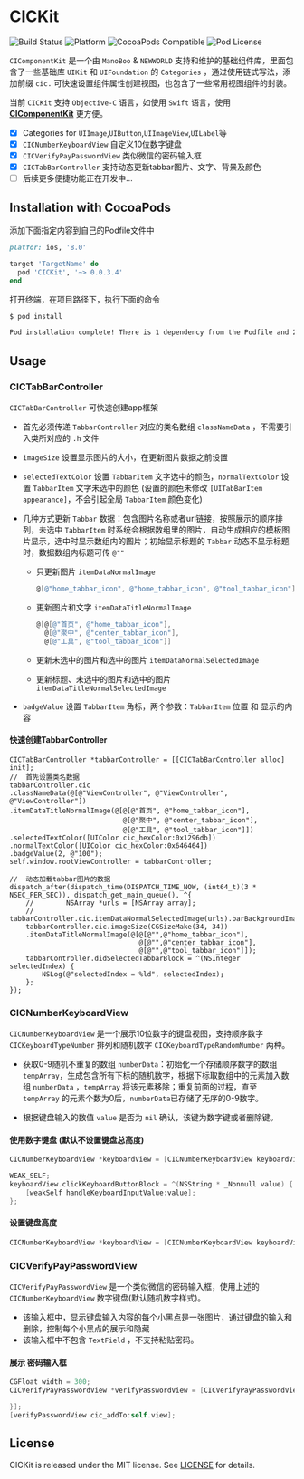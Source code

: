 
# CICKit

![Build Status](https://travis-ci.org/CodeInventorGroup/CICKit.svg?branch=master)
![Platform](https://img.shields.io/cocoapods/p/CICKit.svg?style=flat)
![CocoaPods Compatible](https://img.shields.io/cocoapods/v/CICKit.svg?style=flat)
![Pod License](https://img.shields.io/cocoapods/l/CICKit.svg)

`CIComponentKit` 是一个由 `ManoBoo` & `NEWWORLD` 支持和维护的基础组件库，里面包含了一些基础库 `UIKit` 和 `UIFoundation` 的 `Categories` ，通过使用链式写法，添加前缀 `cic.` 可快速设置组件属性创建视图，也包含了一些常用视图组件的封装。

当前 `CICKit` 支持 `Objective-C` 语言，如使用 `Swift` 语言，使用 **[CIComponentKit](https://github.com/CodeInventorGroup/CIComponentKit)** 更方便。

- [x] Categories for `UIImage`,`UIButton`,`UIImageView`,`UILabel`等
- [x] `CICNumberKeyboardView` 自定义10位数字键盘
- [x] `CICVerifyPayPasswordView` 类似微信的密码输入框
- [x] `CICTabBarController` 支持动态更新tabbar图片、文字、背景及颜色
- [ ] 后续更多便捷功能正在开发中...

## Installation with CocoaPods

添加下面指定内容到自己的Podfile文件中

```ruby
platfor: ios, '8.0'

target 'TargetName' do
  pod 'CICKit', '~> 0.0.3.4'
end
```

打开终端，在项目路径下，执行下面的命令

```bash
$ pod install

Pod installation complete! There is 1 dependency from the Podfile and 2 total pods installed.
```

## Usage

### CICTabBarController

`CICTabBarController` 可快速创建app框架

- 首先必须传递 `TabbarController` 对应的类名数组 `classNameData` ，不需要引入类所对应的 `.h` 文件
- `imageSize` 设置显示图片的大小，在更新图片数据之前设置
- `selectedTextColor` 设置 `TabbarItem` 文字选中的颜色，`normalTextColor` 设置 `TabbarItem` 文字未选中的颜色 (设置的颜色未修改 `[UITabBarItem appearance]`，不会引起全局 `TabbarItem` 颜色变化)
- 几种方式更新 `Tabbar` 数据：包含图片名称或者url链接，按照展示的顺序排列，未选中 `TabbarItem` 时系统会根据数组里的图片，自动生成相应的模板图片显示，选中时显示数组内的图片；初始显示标题的 `Tabbar` 动态不显示标题时，数据数组内标题可传 `@""`

  - 只更新图片 `itemDataNormalImage`

    ```objective-c
    @[@"home_tabbar_icon", @"home_tabbar_icon", @"tool_tabbar_icon"]
    ```

  - 更新图片和文字 `itemDataTitleNormalImage`

    ```objective-c
    @[@[@"首页", @"home_tabbar_icon"],
      @[@"聚中", @"center_tabbar_icon"],
      @[@"工具", @"tool_tabbar_icon"]]
    ```
  
  - 更新未选中的图片和选中的图片 `itemDataNormalSelectedImage`
  - 更新标题、未选中的图片和选中的图片 `itemDataTitleNormalSelectedImage`

- `badgeValue` 设置 `TabbarItem` 角标，两个参数：`TabbarItem` 位置 和 显示的内容

#### 快速创建TabbarController

```objc
CICTabBarController *tabbarController = [[CICTabBarController alloc] init];
//  首先设置类名数据
tabbarController.cic
.classNameData(@[@"ViewController", @"ViewController", @"ViewController"])
.itemDataTitleNormalImage(@[@[@"首页", @"home_tabbar_icon"],
                            @[@"聚中", @"center_tabbar_icon"],
                            @[@"工具", @"tool_tabbar_icon"]])
.selectedTextColor([UIColor cic_hexColor:0x1296db])
.normalTextColor([UIColor cic_hexColor:0x646464])
.badgeValue(2, @"100");
self.window.rootViewController = tabbarController;

//  动态加载tabbar图片的数据
dispatch_after(dispatch_time(DISPATCH_TIME_NOW, (int64_t)(3 * NSEC_PER_SEC)), dispatch_get_main_queue(), ^{
    //        NSArray *urls = [NSArray array];
    //        tabbarController.cic.itemDataNormalSelectedImage(urls).barBackgroundImage(@"");
    tabbarController.cic.imageSize(CGSizeMake(34, 34))
    .itemDataTitleNormalImage(@[@[@"",@"home_tabbar_icon"],
                                @[@"",@"center_tabbar_icon"],
                                @[@"",@"tool_tabbar_icon"]]);
    tabbarController.didSelectedTabbarBlock = ^(NSInteger selectedIndex) {
        NSLog(@"selectedIndex = %ld", selectedIndex);
    };
});
```

### CICNumberKeyboardView

`CICNumberKeyboardView` 是一个展示10位数字的键盘视图，支持顺序数字 `CICKeyboardTypeNumber` 排列和随机数字 `CICKeyboardTypeRandomNumber` 两种。

- 获取0-9随机不重复的数组 `numberData`：初始化一个存储顺序数字的数组 `tempArray`，生成包含所有下标的随机数字，根据下标取数组中的元素加入数组 `numberData` ，`tempArray` 将该元素移除；重复前面的过程，直至 `tempArray` 的元素个数为0后，`numberData`已存储了无序的0-9数字。

- 根据键盘输入的数值 `value` 是否为 `nil` 确认，该键为数字键或者删除键。

#### 使用数字键盘 (默认不设置键盘总高度)

```objective-c
CICNumberKeyboardView *keyboardView = [CICNumberKeyboardView keyboardViewWithType:CICKeyboardTypeNumber];

WEAK_SELF;
keyboardView.clickKeyboardButtonBlock = ^(NSString * _Nonnull value) {
    [weakSelf handleKeyboardInputValue:value];
};
```

#### 设置键盘高度

```objective-c
CICNumberKeyboardView *keyboardView = [CICNumberKeyboardView keyboardViewWithType:CICKeyboardTypeRandomNumber keyboardHeight:200];
```

### CICVerifyPayPasswordView

`CICVerifyPayPasswordView` 是一个类似微信的密码输入框，使用上述的 `CICNumberKeyboardView` 数字键盘(默认随机数字样式)。

- 该输入框中，显示键盘输入内容的每个小黑点是一张图片，通过键盘的输入和删除，控制每个小黑点的展示和隐藏
- 该输入框中不包含 `TextField` ，不支持粘贴密码。

#### 展示 密码输入框

```objective-c
CGFloat width = 300;
CICVerifyPayPasswordView *verifyPasswordView = [CICVerifyPayPasswordView verifyPayPasswordViewWithFrame:CGRectMake((CIC_SCREEN_WIDTH - width)/2.0, 200, width, 50) showKeyboardBottomHeight:CIC_TAB_BAR_HEIGHT keyboardHeight:0 keyboardType:CICKeyboardTypeRandomNumber verifyPayPasswordBlock:^(NSString * _Nonnull password) {

}];
[verifyPasswordView cic_addTo:self.view];
```

## License

CICKit is released under the MIT license. See [LICENSE](https://github.com/CodeInventorGroup/CICKit/blob/master/LICENSE) for details.
